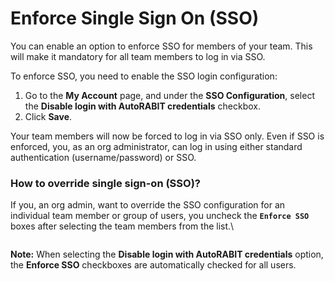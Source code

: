 # Enforce Single Sign On (SSO)

You can enable an option to enforce SSO for members of your team. This will make it mandatory for all team members to log in via SSO.

To enforce SSO, you need to enable the SSO login configuration:

1. Go to the **My Account** page, and under the **SSO Configuration**, select the **Disable login with AutoRABIT credentials** checkbox.
2. Click **Save**.

Your team members will now be forced to log in via SSO only. Even if SSO is enforced, you, as an org administrator, can log in using either standard authentication (username/password) or SSO.



### How to override single sign-on (SSO)? <a href="#how-to-override-single-signon-sso" id="how-to-override-single-signon-sso"></a>

If you, an org admin, want to override the SSO configuration for an individual team member or group of users, you uncheck the **`Enforce SSO`** boxes after selecting the team members from the list.\


<figure><img src="https://cdn.document360.io/8711f4e7-c040-4616-aac9-d947f87e4619/Images/Documentation/Enforce%20SSO(1).gif" alt=""><figcaption></figcaption></figure>

**Note:** When selecting the **Disable login with AutoRABIT credentials** option, the **Enforce SSO** checkboxes are automatically checked for all users.
